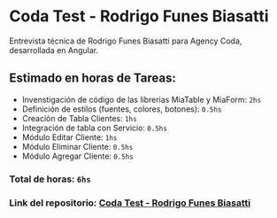 # Coda Test - Rodrigo Funes Biasatti

Entrevista técnica de Rodrigo Funes Biasatti para Agency Coda, desarrollada en Angular.

## Estimado en horas de Tareas:

- Invenstigación de código de las librerias MiaTable y MiaForm: `2hs`
- Definición de estilos (fuentes, colores, botones): `0.5hs`
- Creación de Tabla Clientes: `1hs`
- Integración de tabla con Servicio: `0.5hs`
- Módulo Editar Cliente: `1hs`
- Módulo Eliminar Cliente: `0.5hs`
- Módulo Agregar Cliente: `0.5hs`

### Total de horas: `6hs`

### Link del repositorio: [Coda Test - Rodrigo Funes Biasatti]()


